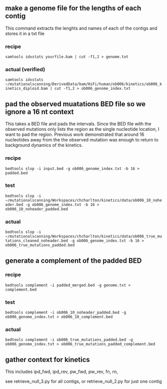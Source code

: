 


## make a genome file for the lengths of each contig
This command extracts the lenghts and names of each of the contigs and stores it in a txt file

### recipe
`samtools idxstats yourfile.bam | cut -f1,2 > genome.txt`

### actual (verified)
`samtools idxstats ~/mutationalscanning/DerivedData/bam/HiFi/human/ob006/kinetics/ob006_kinetics_diploid.bam | cut -f1,2 > ob006_genome_index.txt`

## pad the observed muatations BED file so we ignore a 16 nt context
This takes a BED file and pads the intervals. Since the BED file with the observed mutations only lists the region as the single nucleotide location, I want to pad the region. Previous work demonstrated that around 16 nucleotides away from the the observed mutation was enough to return to background dynamics of the kinetics. 
### recipe
`bedtools slop -i input.bed -g ob006_genome_index.txt -b 16 > padded.bed`
### test
`bedtools slop -i ~/mutationalscanning/Workspaces/chcharlton/kinetics/data/ob006_10_noheader.bed -g ob006_genome_index.txt -b 16 > ob006_10_noheader_padded.bed`
### actual
`bedtools slop -i ~/mutationalscanning/Workspaces/chcharlton/kinetics/data/ob006_true_mutations_cleaned_noheader.bed -g ob006_genome_index.txt -b 16 > ob006_true_mutations_padded.bed`

## generate a complement of the padded BED
### recipe
`bedtools complement -i padded_merged.bed -g genome.txt > complement.bed`
### test
`bedtools complement -i ob006_10_noheader_padded.bed -g ob006_genome_index.txt > ob006_10_complement.bed`
### actual
`bedtools complement -i ob006_true_mutations_padded.bed -g ob006_genome_index.txt > ob006_true_mutations_padded_complement.bed`
## gather context for kinetics 
This includes ipd_fwd, ipd_rev, pw_fwd, pw_rev, fn, rn, 

see retrieve_null_3.py for all contigs, or retrieve_null_2.py for just one contig












